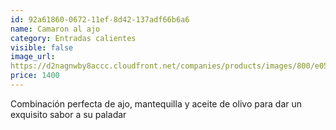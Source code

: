 ```yaml
---
id: 92a61860-0672-11ef-8d42-137adf66b6a6
name: Camaron al ajo
category: Entradas calientes
visible: false
image_url:
https://d2nagnwby8accc.cloudfront.net/companies/products/images/800/e053f198-3465-4890-a6f2-66544fd14a99.jpg
price: 1400
---
```


Combinación perfecta de ajo, mantequilla y aceite de olivo para dar un exquisito sabor a su paladar
